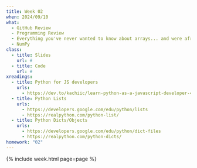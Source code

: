```yaml
---
title: Week 02
when: 2024/09/10
what:
  - GitHub Review
  - Programming Review
  - Everything you've never wanted to know about arrays... and were afraid to ask
  - NumPy
class:
  - title: Slides
    url: #
  - title: Code
    url: #
xreadings:
  - title: Python for JS developers
    urls:
      - https://dev.to/kachiic/learn-python-as-a-javascript-developer-422j
  - title: Python Lists
    urls:
      - https://developers.google.com/edu/python/lists
      - https://realpython.com/python-list/
  - title: Python Dicts/Objects
    urls:
      - https://developers.google.com/edu/python/dict-files
      - https://realpython.com/python-dicts/
homework: "02"
---
```

{% include week.html page=page %}

